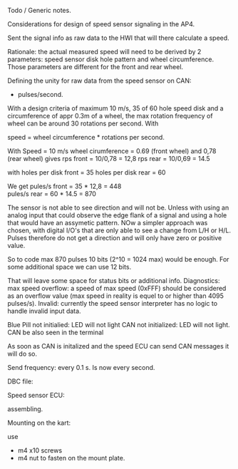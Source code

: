 Todo / Generic notes.

Considerations for design of speed sensor signaling in the AP4.

Sent the signal info as raw data to the HWI that will there calculate a speed.

Rationale: the actual measured speed will need to be derived by 2 parameters: speed sensor disk hole pattern and wheel circumference.  Those parameters are different for the front and rear wheel.

Defining the unity for raw data from the speed sensor on CAN:

- pulses/second.

With a design criteria of maximum 10 m/s, 35 of 60 hole speed disk and a circumference of appr 0.3m of a wheel, the max rotation
frequency of wheel can be around 30 rotations per second. With

speed = wheel circumference * rotations per second.

With Speed = 10 m/s
wheel cirumference = 0.69 (front wheel) and 0,78 (rear wheel)
gives
rps front = 10/0,78 =  12,8
rps rear = 10/0,69  = 14.5

with
holes per disk front = 35
holes per disk rear = 60

We get
pules/s front = 35 * 12,8 = 448\
pules/s rear = 60 * 14.5 = 870

The sensor is not able to see direction and will not be. Unless with using an analog input that could observe the edge flank of a signal and using a hole that would have an assymetic pattern. NOw a simpler approach was chosen, with digital I/O's that are only able to see a change from L/H or H/L. Pulses therefore do not get a direction and will only have zero or positive value.

So to code max 870 pulses 10 bits (2^10 = 1024 max) would be enough. For some additional space we can use 12 bits.

That will leave some space for status bits or additional info.
Diagnostics:
max speed overflow: a speed of max speed (0xFFF) should be considered as an overflow value (max speed in reality is equel to or higher than 4095 pulses/s).
Invalid: currently the speed sensor interpreter has no logic to handle invalid input data.

Blue Pill not initialied: LED will not light
CAN not initialized: LED will not light.
CAN be also seen in the terminal

As soon as CAN is initalized and the speed ECU can send CAN messages it will do so.

Send frequency: every 0.1 s.  Is now every second.

DBC file:

Speed sensor ECU:

assembling.

Mounting on the kart:

use

- m4 x10 screws
- m4 nut
  to fasten on the mount plate.
